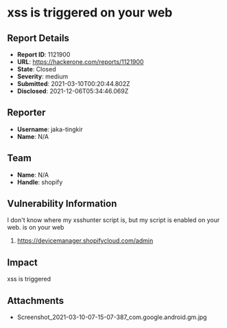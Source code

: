 # xss is triggered on your web

## Report Details
- **Report ID**: 1121900
- **URL**: https://hackerone.com/reports/1121900
- **State**: Closed
- **Severity**: medium
- **Submitted**: 2021-03-10T00:20:44.802Z
- **Disclosed**: 2021-12-06T05:34:46.069Z

## Reporter
- **Username**: jaka-tingkir
- **Name**: N/A

## Team
- **Name**: N/A
- **Handle**: shopify

## Vulnerability Information
I don't know where my xsshunter script is, but my script is enabled on your web.
is on your web
1. https://devicemanager.shopifycloud.com/admin

## Impact

xss is triggered

## Attachments
- Screenshot_2021-03-10-07-15-07-387_com.google.android.gm.jpg
